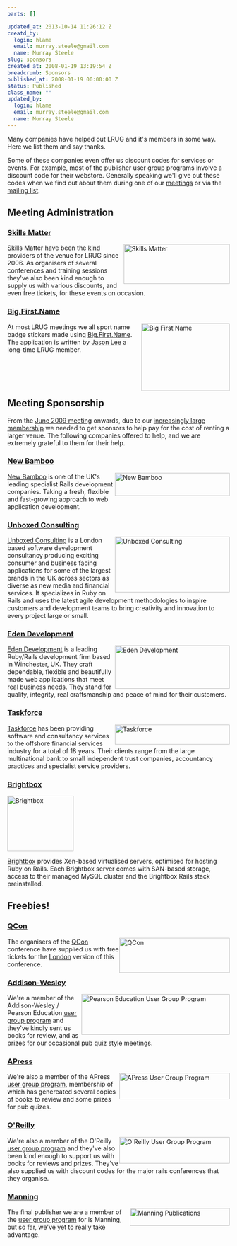 ```yaml
--- 
parts: []

updated_at: 2013-10-14 11:26:12 Z
creatd_by: 
  login: hlame
  email: murray.steele@gmail.com
  name: Murray Steele
slug: sponsors
created_at: 2008-01-19 13:19:54 Z
breadcrumb: Sponsors
published_at: 2008-01-19 00:00:00 Z
status: Published
class_name: ""
updated_by: 
  login: hlame
  email: murray.steele@gmail.com
  name: Murray Steele
---
```


Many companies have helped out LRUG and it's members in some way.  Here we list them and say thanks.  

Some of these companies even offer us discount codes for services or events.  For example, most of the publisher user group programs involve a discount code for their webstore.  Generally speaking we'll give out these codes when we find out about them during one of our [meetings](/meetings) or via the [mailing list](http://lists.lrug.org/listinfo.cgi/chat-lrug.org).

## Meeting Administration

### [Skills Matter](http://skillsmatter.com/)

<image src="http://assets.lrug.org/images/skills_matter_medium.png" style="float: right;" width="240" height="90" alt="Skills Matter" title="Skills Matter Logo"/>

Skills Matter have been the kind providers of the venue for LRUG since 2006.  As organisers of several conferences and training sessions they've also been kind enough to supply us with various discounts, and even free tickets, for these events on occasion.  

<p style="clear:right;"></p>

### [Big.First.Name](http://big.first.name/)

<image src="http://assets.lrug.org/images/big-first-name-logo.png" style="float: right;" width="200" height="153" alt="Big First Name" title="Big First Name Logo"/>

At most LRUG meetings we all sport name badge stickers made using [Big.First.Name](http://big.first.name/).  The application is written by [Jason Lee](http://www.jason-lee.net.au/) a long-time LRUG member. 

<p style="clear:right;"></p>

## Meeting Sponsorship

From the [June 2009 meeting](/meetings/2009/05/19/june-20090-meeting) onwards, due to our [increasingly large membership](/members-and-friends/) we needed to get sponsors to help pay for the cost of renting a larger venue.  The following companies offered to help, and we are extremely grateful to them for their help.

### [New Bamboo](http://newbamboo.co.uk/)

<image src="http://assets.lrug.org/images/new_bamboo_medium.png" style="float: right;" width="260" height="52" alt="New Bamboo" title="New Bamboo Logo"/>

[New Bamboo](http://newbamboo.co.uk/) is one of the UK's leading specialist Rails development companies. Taking a fresh, flexible and fast-growing approach to web application development.

<p style="clear:right;"></p>

### [Unboxed Consulting](http://www.unboxedconsulting.com/)

<image src="http://assets.lrug.org/images/unboxed_medium.png" style="float: right;" width="260" height="126" alt="Unboxed Consulting" title="Unboxed Consulting Logo"/>

[Unboxed Consulting](http://www.unboxedconsulting.com/) is a London based software development consultancy producing exciting consumer and business facing applications for some of the largest brands in the UK across sectors as diverse as new media and financial services.  It specializes in Ruby on Rails and uses the latest agile development methodologies to inspire customers and development teams to bring creativity and innovation to every project large or small.

<p style="clear:right;"></p>

### [Eden Development](http://www.edendevelopment.co.uk/)

<image src="http://assets.lrug.org/images/eden_development_medium.png" style="float: right;" width="260" height="98" alt="Eden Development" title="Eden Development Logo"/>

[Eden Development](http://www.edendevelopment.co.uk/) is a leading Ruby/Rails development firm based in Winchester, UK.  They craft dependable, flexible and beautifully made web applications that meet real business needs. They stand for quality, integrity, real craftsmanship and peace of mind for their customers. 

<p style="clear:right;"></p>

### [Taskforce](http://www.taskforce.co.uk/about/)

<image src="http://assets.lrug.org/images/taskforce_medium.png" style="float: right;" width="260" height="45" alt="Taskforce" title="Taskforce Logo"/>

[Taskforce](http://www.taskforce.co.uk/about/) has been providing software and consultancy services to the offshore financial services industry for a total of 18 years. Their clients range from the large multinational bank to small independent trust companies, accountancy practices and specialist service providers.

<p style="clear:right;"></p>

### [Brightbox](http://www.brightbox.co.uk/)

<image src="http://assets.lrug.org/images/brightbox_small.png" width="150" height="125" alt="Brightbox" title="Brightbox Logo"/>

[Brightbox](http://www.brightbox.co.uk/) provides Xen-based virtualised servers, optimised for hosting Ruby on Rails. Each Brightbox server comes with SAN-based storage, access to their managed MySQL cluster and the Brightbox Rails stack preinstalled.

<p style="clear:right;"></p>

## Freebies!

### [QCon](http://qcon.infoq.com/)

<image src="http://assets.lrug.org/images/qcon-logo.png" style="float: right;" width="250" height="79" alt="QCon" title="QCon Logo"/>

The organisers of the [QCon](http://qcon.infoq.com/) conference have supplied us with free tickets for the [London](http://qcon.infoq.com/london/conference/) version of this conference.

<p style="clear:right;"></p>

### [Addison-Wesley](http://www.informit.com/imprint/index.aspx?st=61085)

<image src="http://assets.lrug.org/images/pearson-user-group-logo.gif" style="float: right;" width="336" height="92" alt="Pearson Education User Group Program" title="Pearson Education User Group Program Logo"/>

We're a member of the Addison-Wesley / Pearson Education [user group program](http://www.informit.com/user_groups/) and they've kindly sent us books for review, and as prizes for our occasional pub quiz style meetings.

<p style="clear:right;"></p>

### [APress](http://www.apress.com/)

<image src="http://assets.lrug.org/images/apress-user-group-logo.gif" style="float: right;" width="250" height="60" alt="APress User Group Program" title="APress User Group Program Logo"/>

We're also a member of the APress [user group program](http://www.apress.com/community/usergroup), membership of which has genereated several copies of books to review and some prizes for pub quizes.

<p style="clear:right;"></p>

### [O'Reilly](http://www.oreilly.com/)

<image src="http://assets.lrug.org/images/oreilly-user-group-logo.gif" style="float: right;" width="250" height="60" alt="O'Reilly User Group Program" title="O'Reilly User Group Program Logo"/>

We're also a member of the O'Reilly [user group program](http://ug.oreilly.com/) and they've also been kind enough to support us with books for reviews and prizes.  They've also supplied us with discount codes for the major rails conferences that they organise.

<p style="clear:right;"></p>

### [Manning](http://www.manning.com/)

<image src="http://assets.lrug.org/images/manning-logo.gif" style="float: right;" width="226" height="40" alt="Manning Publications" title="Manning Publications Logo"/>

The final publisher we are a member of the [user group program](http://www.manning.com/ugprogram/) for is Manning, but so far, we've yet to really take advantage.

